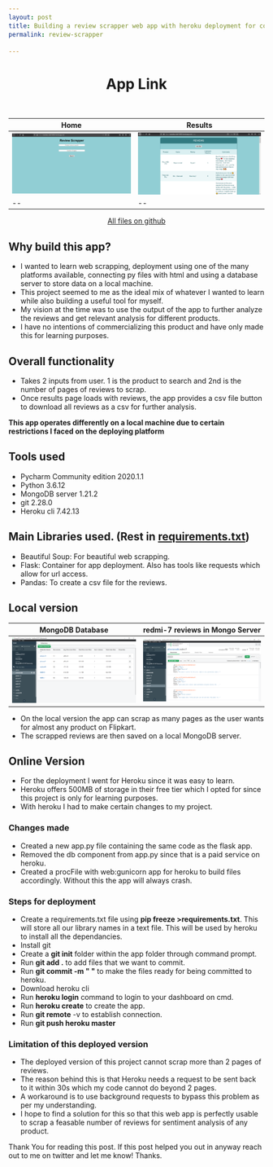 ```yaml
---
layout: post
title: Building a review scrapper web app with heroku deployment for collecting data.
permalink: review-scrapper

---
```

<center><h1><a style = "text-decoration: none" href = "https://nameless-shelf-38935.herokuapp.com/" target = "_blank">App Link</a></h1></center>
<br>


|Home|Results|
|----|-------|
|<img src = "/images/deployment/review-scrapper-home.png">|<img src = "/images/deployment/review-scrapper-results.png">|
|--|--|


<center><a href = "https://github.com/tejasmohanayyar/flipakrt-review-scrapper/blob/master/allreviewscrapper/" target = "_blank">All files on github</a></center>

## Why build this app?

* I wanted to learn web scrapping, deployment using one of the many platforms available, connecting py files with html and using a database server to store data on a local machine. 
* This project seemed to me as the ideal mix of whatever I wanted to learn while also building a useful tool for myself. 
* My vision at the time was to use the output of the app to further analyze the reviews and get relevant analysis for different products. 
* I have no intentions of commercializing this product and have only made this for learning purposes. 

## Overall functionality

* Takes 2 inputs from user. 1 is the product to search and 2nd is the number of pages of reviews to scrap.
* Once results page loads with reviews, the app provides a csv file button to download all reviews as a csv for further analysis.

**This app operates differently on a local machine due to certain restrictions I faced on the deploying platform**

## Tools used

* Pycharm Community edition 2020.1.1
* Python 3.6.12
* MongoDB server 1.21.2
* git 2.28.0
* Heroku cli 7.42.13

## Main Libraries used. (Rest in [requirements.txt](https://github.com/tejasmohanayyar/flipakrt-review-scrapper/blob/master/allreviewscrapper/requirements.txt))

* Beautiful Soup: For beautiful web scrapping.
* Flask: Container for app deployment. Also has tools like requests which allow for url access.
* Pandas: To create a csv file for the reviews.

## Local version

|MongoDB Database|redmi-7 reviews in Mongo Server|
|----|-------|
|<img src = "/images/deployment/allreviewsdb-home.png">|<img src = "/images/deployment/redmi-7-reviews-db.png">|

* On the local version the app can scrap as many pages as the user wants for almost any product on Flipkart.
* The scrapped reviews are then saved on a local MongoDB server.

## Online Version

* For the deployment I went for Heroku since it was easy to learn.
* Heroku offers 500MB of storage in their free tier which I opted for since this project is only for learning purposes.
* With heroku I had to make certain changes to my project. 


### Changes made

* Created a new app.py file containing the same code as the flask app.
* Removed the db component from app.py since that is a paid service on heroku.
* Created a procFile with web:gunicorn app for heroku to build files accordingly. Without this the app will always crash.

### Steps for deployment

* Create a requirements.txt file using **pip freeze >requirements.txt**. This will store all our library names in a text file. This will be used by heroku to install all the dependancies.
* Install git
* Create a **git init** folder within the app folder through command prompt.
* Run **git add .** to add files that we want to commit.
* Run **git commit -m " "** to make the files ready for being committed to heroku.
* Download heroku cli
* Run **heroku login** command to login to your dashboard on cmd.
* Run **heroku create** to create the app.
* Run **git remote** -v to establish connection.
* Run **git push heroku master**

### Limitation of this deployed version

* The deployed version of this project cannot scrap more than 2 pages of reviews.
* The reason behind this is that Heroku needs a request to be sent back to it within 30s which my code cannot do beyond 2 pages.
* A workaround is to use background requests to bypass this problem as per my understanding.
* I hope to find a solution for this so that this web app is perfectly usable to scrap a feasable number of reviews for sentiment analysis of any product.

Thank You for reading this post. If this post helped you out in anyway reach out to me on twitter and let me know! Thanks.